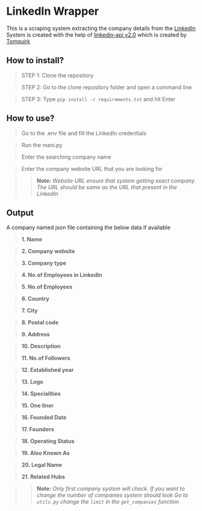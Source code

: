 # LinkedIn Wrapper
This is a scraping system extracting the company details from the [LinkedIn][1]
System is created with the help of [linkedin-api v2.0][2] which is created by [Tomquirk][3]


## How to install?
> STEP 1: Clone the repository

> STEP 2: Go to the clone repository folder and open a command line

> STEP 3: Type `pip install -r requirements.txt` and hit Enter


## How to use?

> Go to the .env file and fill the LinkedIn credentials

> Run the mani.py 

> Enter the searching company name

> Enter the company website URL that you are looking for


>> **Note:** *Website URL ensure that system getting exact company. The URL should be same as the URL that present in the LinkedIn*



## Output
A company named json file containing the below data if available

> **1. Name**

> **2. Company website**

> **3. Company type**

> **4. No.of Employees in LinkedIn**

> **5. No.of Employees**

> **6. Country**

> **7. City**

> **8. Postal code**

> **9. Address**

> **10. Description**

> **11. No.of Followers**

> **12. Established year**

> **13. Logo**

> **14. Specialities**

> **15. One liner**

> **16. Founded Date**

> **17. Founders**

> **18. Operating Status**

> **19. Also Known As**

> **20. Legal Name**

> **21. Related Hubs**

>> **Note:** *Only first company system will check. If you want to change the number of companies system should look Go to `utils.py` change the `limit` in the `get_companies` function*


[1]: https://www.linkedin.com/
[2]: https://github.com/tomquirk/linkedin-api
[3]: https://github.com/tomquirk
